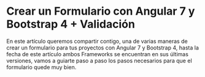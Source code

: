 # Crear un Formulario con Angular 7 y Bootstrap 4 + Validación
En este artículo queremos compartir contigo, una de varias maneras de crear un formulario para tus proyectos con Angular 7 y Bootstrap 4, hasta la fecha de este artículo ambos Frameworks se encuentran en sus últimas versiones, vamos a guiarte paso a paso los pasos necesarios para que el formulario quede muy bien.
